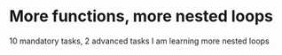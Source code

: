 # More functions, more nested loops
10 mandatory tasks, 2 advanced tasks
I am learning more nested loops
